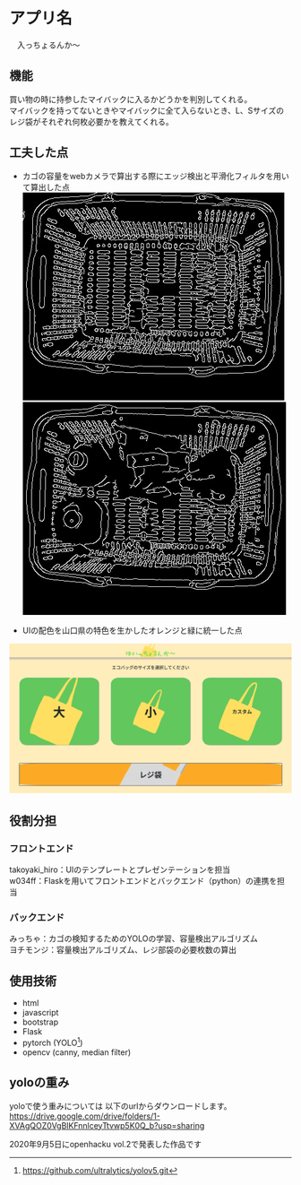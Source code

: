# アプリ名
　入っちょるんか〜
  
## 機能
買い物の時に持参したマイバックに入るかどうかを判別してくれる。  
マイバックを持ってないときやマイバックに全て入らないとき、L、Sサイズのレジ袋がそれぞれ何枚必要かを教えてくれる。  
  
## 工夫した点
- カゴの容量をwebカメラで算出する際にエッジ検出と平滑化フィルタを用いて算出した点  
<img alt="edge_image" src="static/image/frame_canny.jpg"> <img alt="edge_image" src="static/image/frame_canny_in_item.jpg">  
  
- UIの配色を山口県の特色を生かしたオレンジと緑に統一した点  
<img alt="edge_image" src="static/image/ui.png">
         
## 役割分担
### フロントエンド
takoyaki_hiro：UIのテンプレートとプレゼンテーションを担当<br>
w034ff：Flaskを用いてフロントエンドとバックエンド（python）の連携を担当<br>
### バックエンド
みっちゃ：カゴの検知するためのYOLOの学習、容量検出アルゴリズム<br>
ヨチモンジ：容量検出アルゴリズム、レジ部袋の必要枚数の算出<br>
  
## 使用技術
- html
- javascript
- bootstrap
- Flask
- pytorch (YOLO[^1])
- opencv (canny, median filter)

## yoloの重み
yoloで使う重みについては
以下のurlからダウンロードします。  
https://drive.google.com/drive/folders/1-XVAgQOZ0VgBlKFnnlceyTtvwp5K0Q_b?usp=sharing
  


<p> 2020年9月5日にopenhacku vol.2で発表した作品です </p>

[^1]: https://github.com/ultralytics/yolov5.git
